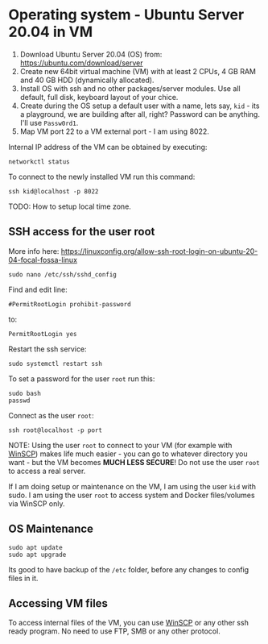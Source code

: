 # Operating system - Ubuntu Server 20.04 in VM

1. Download Ubuntu Server 20.04 (OS) from: https://ubuntu.com/download/server
2. Create new 64bit virtual machine (VM) with at least 2 CPUs, 4 GB RAM and 40 GB HDD (dynamically allocated). 
3. Install OS with ssh and no other packages/server modules. Use all default, full disk, keyboard layout of your chice.
4. Create during the OS setup a default user with a name, lets say, `kid` - its a playground, we are building after all, right? Password can be anything. I'll use `Passw0rd1`.
5. Map VM port 22 to a VM external port - I am using 8022.

Internal IP address of the VM can be obtained by executing:

``` 
networkctl status
```

To connect to the newly installed VM run this command:

```
ssh kid@localhost -p 8022
```

TODO: How to setup local time zone.

## SSH access for the user root

More info here: https://linuxconfig.org/allow-ssh-root-login-on-ubuntu-20-04-focal-fossa-linux

```
sudo nano /etc/ssh/sshd_config
```

Find and edit line:

```
#PermitRootLogin prohibit-password
```

to:

```
PermitRootLogin yes
```

Restart the ssh service:

```
sudo systemctl restart ssh
```

To set a password for the user `root` run this:

```
sudo bash
passwd
```

Connect as the user `root`:

```
ssh root@localhost -p port
```

NOTE: Using the user `root` to connect to your VM (for example with [WinSCP](https://winscp.net/)) makes life much easier - you can go to whatever directory you want - but the VM becomes **MUCH LESS SECURE**! Do not use the user `root` to access a real server.

If I am doing setup or maintenance on the VM, I am using the user `kid` with sudo. I am using the user `root` to access system and Docker files/volumes via WinSCP only.

## OS Maintenance

```
sudo apt update
sudo apt upgrade
```

Its good to have backup of the `/etc` folder, before any changes to config files in it.

## Accessing VM files

To access internal files of the VM, you can use [WinSCP](https://winscp.net/) or any other ssh ready program. No need to use FTP, SMB or any other protocol.